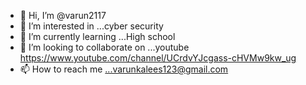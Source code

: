 - 👋 Hi, I’m @varun2117
- 👀 I’m interested in ...cyber security
- 🌱 I’m currently learning ...High school
- 💞️ I’m looking to collaborate on ...youtube https://www.youtube.com/channel/UCrdvYJcgass-cHVMw9kw_ug
- 📫 How to reach me ...varunkalees123@gmail.com

<!---
varun2117/varun2117 is a ✨ special ✨ repository because its `README.md` (this file) appears on your GitHub profile.
You can click the Preview link to take a look at your changes.
--->
